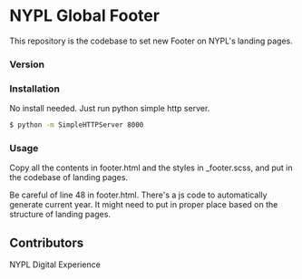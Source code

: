 # NYPL Global Footer

This repository is the codebase to set new Footer on NYPL's landing pages.

### Version


### Installation
No install needed. Just run python simple http server.
```sh
$ python -m SimpleHTTPServer 8000
```

### Usage
Copy all the contents in footer.html and the styles in _footer.scss, and put in the codebase of landing pages.

Be careful of line 48 in footer.html. There's a js code to automatically generate current year.
It might need to put in proper place based on the structure of landing pages.

Contributors
----
NYPL Digital Experience